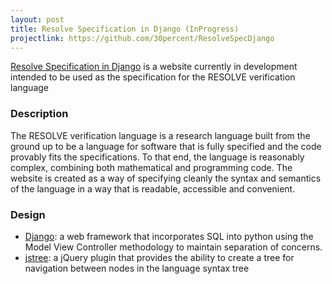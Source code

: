 ```yaml
---
layout: post
title: Resolve Specification in Django (InProgress)
projectlink: https://github.com/30percent/ResolveSpecDjango
---
```


[Resolve Specification in Django](https://github.com/30percent/ResolveSpecDjango) is a website currently in development intended to be used as the specification for the RESOLVE verification language

<!--postbreak-->

### Description

The RESOLVE verification language is a research language built from the ground up to be a language for software that is fully specified and the code provably fits the specifications. To that end, the language is reasonably complex, combining both mathematical and programming code. The website is created as a way of specifying cleanly the syntax and semantics of the language in a way that is readable, accessible and convenient.

### Design

* [Django](https://www.djangoproject.com/): a web framework that incorporates SQL into python using the Model View Controller methodology to maintain separation of concerns.
* [jstree](http://www.jstree.com/): a jQuery plugin that provides the ability to create a tree for navigation between nodes in the language syntax tree
